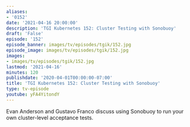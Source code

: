 ```yaml
---
aliases:
- '0152'
date: '2021-04-16 20:00:00'
description: 'TGI Kubernetes 152: Cluster Testing with Sonobuoy'
draft: 'False'
episode: '152'
episode_banner: images/tv/episodes/tgik/152.jpg
episode_image: images/tv/episodes/tgik/152.jpg
images:
- images/tv/episodes/tgik/152.jpg
lastmod: '2021-04-16'
minutes: 120
publishdate: '2020-04-01T00:00:00-07:00'
title: 'TGI Kubernetes 152: Cluster Testing with Sonobuoy'
type: tv-episode
youtube: yFA4YitondY
---
```


Evan Anderson and Gustavo Franco discuss using Sonobuoy to run your own cluster-level acceptance tests.